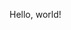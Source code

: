 <html lang="en">
<head>
  <meta charset="utf-8">
</head>

<body>
  <p>Hello, world!</p>
</body>
</html>
